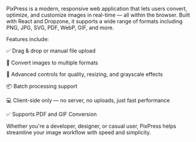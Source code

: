 PixPress is a modern, responsive web application that lets users convert, optimize, and customize images in real-time — all within the browser. Built with React and Dropzone, it supports a wide range of formats including PNG, JPG, SVG, PDF, WebP, GIF, and more.

Features include:

✅ Drag & drop or manual file upload

🎯 Convert images to multiple formats

🧩 Advanced controls for quality, resizing, and grayscale effects

📦 Batch processing support

💻 Client-side only — no server, no uploads, just fast performance

✅ Supports PDF and GIF Conversion

Whether you're a developer, designer, or casual user, PixPress helps streamline your image workflow with speed and simplicity.
